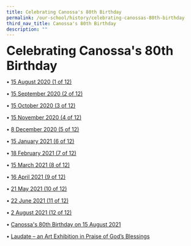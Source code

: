 ```yaml
---
title: Celebrating Canossa's 80th Birthday
permalink: /our-school/history/celebrating-canossas-80th-birthday
third_nav_title: Canossa's 80th Birthday
description: ""
---
```

**<font size=6>Celebrating Canossa's 80th Birthday</font>**


• [15 August 2020 (1 of 12)](https://staging.d2nutevx25vdua.amplifyapp.com/our-school/history/celebrating-canossas-80th-birthday/15-august-2020-1-of-12)  

 • [15 September 2020 (2 of 12)](https://staging.d2nutevx25vdua.amplifyapp.com/our-school/history/celebrating-canossas-80th-birthday/15-september-2020-2-of-12)  
 
• [15 October 2020 (3 of 12)](https://staging.d2nutevx25vdua.amplifyapp.com/our-school/history/celebrating-canossas-80th-birthday/15-october-2020-3-of-12)  

• [15 November 2020 (4 of 12)](https://staging.d2nutevx25vdua.amplifyapp.com/our-school/history/celebrating-canossas-80th-birthday/15-november-2020-4-of-12)  

• [8 December 2020 (5 of 12)](https://staging.d2nutevx25vdua.amplifyapp.com/our-school/history/celebrating-canossas-80th-birthday/8-december-2020-5-of-12)  

• [15 January 2021 (6 of 12)](https://staging.d2nutevx25vdua.amplifyapp.com/our-school/history/celebrating-canossas-80th-birthday/15-january-2021-6-of-12)  

• [18 February 2021 (7 of 12)](https://staging.d2nutevx25vdua.amplifyapp.com/our-school/history/celebrating-canossas-80th-birthday/18-february-2021-7-of-12)

• [15 March 2021 (8 of 12)](https://staging.d2nutevx25vdua.amplifyapp.com/our-school/history/celebrating-canossas-80th-birthday/15-march-2021-8-of-12)

• [16 April 2021 (9 of 12)](https://staging.d2nutevx25vdua.amplifyapp.com/our-school/history/celebrating-canossas-80th-birthday/16-april-2021-9-of-12)

• [21 May 2021 (10 of 12)](https://staging.d2nutevx25vdua.amplifyapp.com/our-school/history/celebrating-canossas-80th-birthday/21-may-2021-10-of-12)

• [22 June 2021 (11 of 12)](https://staging.d2nutevx25vdua.amplifyapp.com/our-school/history/celebrating-canossas-80th-birthday/22-june-2021-11-of-12)

• [2 August 2021 (12 of 12)](https://staging.d2nutevx25vdua.amplifyapp.com/our-school/history/celebrating-canossas-80th-birthday/2-august-2021-12-of-12)

• [Canossa's 80th Birthday on 15 August 2021](https://staging.d2nutevx25vdua.amplifyapp.com/our-school/history/celebrating-canossas-80th-birthday/celebration-15-august-2021)

• [Laudate – an Art Exhibition in Praise of God’s Blessings](https://staging.d2nutevx25vdua.amplifyapp.com/our-school/history/celebrating-canossas-80th-birthday/laudate-exhibition)